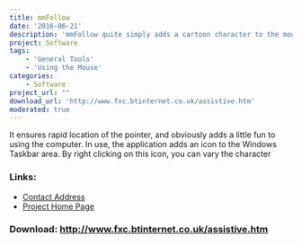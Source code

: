 ```yaml
---
title: mmFollow
date: '2016-06-21'
description: 'mmFollow quite simply adds a cartoon character to the mouse cursor.'
project: Software
tags:
    - 'General Tools'
    - 'Using the Mouse'
categories:
    - Software
project_url: ""
download_url: 'http://www.fxc.btinternet.co.uk/assistive.htm'
moderated: true
---
```

It ensures rapid location of the pointer, and obviously adds a little fun to using the computer. In use, the application adds an icon to the Windows Taskbar area. By right clicking on this icon, you can vary the character

### Links:
- <a href="mailto:fxc@btinternet.com">Contact Address</a>
- <a href="http://www.fxc.btinternet.co.uk/assistive.htm">Project Home Page</a>

### Download: http://www.fxc.btinternet.co.uk/assistive.htm 